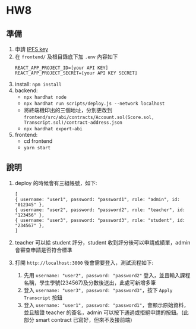 # HW8

## 準備
1. 申請 [IPFS key](https://www.infura.io/product/ipfs?utm_content=sitelink&utm_source=google&utm_medium=paidsearch&utm_campaign=Infura-Search-APAC-en-Brand-PHR&utm_term=infura%20ipfs&gad=1&gclid=CjwKCAjwpayjBhAnEiwA-7ena51bqKSS4Yf1ZaChV_79qPTmtTCYHLbNxEQTSuSGBT7qT4WDi5NOXRoCfkQQAvD_BwE)
2. 在 `frontend/` 及根目錄底下加 `.env` 內容如下
   ```
   REACT_APP_PROJECT_ID=[your API KEY]
   REACT_APP_PROJECT_SECRET=[your API KEY SECRET]
   ```
3. install: `npm install`
4. backend:
    - `npx hardhat node`
    - `npx hardhat run scripts/deploy.js --network localhost`
    - 將終端機印出的三個地址，分別更改到 `frontend/src/abi/contracts/Account.sol(Score.sol, Transcript.sol)/contract-address.json`
    - `npx hardhat export-abi`
5. frontend:
    - cd frontend
    - `yarn start`

## 說明

1. deploy 的時候會有三組帳號，如下:
    ```
    [
    { username: "user1", password: "password1", role: "admin", id: "012345" },
    { username: "user2", password: "password2", role: "teacher", id: "123456" },
    { username: "user3", password: "password3", role: "student", id: "234567" },
    ]
    ```
2. teacher 可以給 student 評分，student 收到評分後可以申請成績單，admin 會審查申請是否符合標準
3. 打開 `http://localhost:3000` 後會需要登入，測試流程如下:

    1. 先用 `username: "user2", password: "password2"` 登入，並且輸入課程名稱，學生學號(234567)及分數後送出，此處可新增多筆
    2. 登入 `username: "user3", password: "password3"`，按下 `Apply Transcript` 按鈕
    3. 登入 `username: "user1", password: "password1"`，會顯示原始資料，並且驗證 teacher 的簽名，admin 可以按下通過或拒絕申請的按鈕。(此部分 smart contract 已寫好，但來不及接前端)
